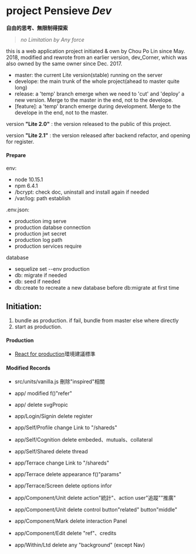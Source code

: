 # project Pensieve *Dev*
__自由的思考、無限制得探索__

> _no Limitation by Any force_

this is a web application project initiated & own by Chou Po Lin since May. 2018, modified and rewrote from an earlier version, dev_Corner, which was also owned by the same owner since Dec. 2017.

- master: the current Lite version(stable) running on the server
- develope: the main trunk of the whole project(ahead to master quite long)
- release: a 'temp' branch emerge when we need to 'cut' and 'deploy' a new version. Merge to the master in the end, not to the develope.
- [feature]: a 'temp' branch emerge during development. Merge to the develope in the end, not to the master.

version __"Lite 2.0"__ : the version released to the public of this project.

version __"Lite 2.1"__ : the version released after backend refactor, and opening for register.

#### Prepare
env:
- node 10.15.1
- npm  6.4.1
- /bcrypt: check doc, uninstall and install again if needed
- /var/log: path establish

.env.json:
- production img serve
- production databse connection
- production jwt secret
- production log path
- production services require

database
- sequelize set --env production
- db: migrate if needed
- db: seed if needed
- db:create to recreate a new database before db:migrate at first time


## Initiation:
1. bundle as production. if fail, bundle from master else where directly
2. start as production.

#### Production
- [React for production](https://reactjs.org/docs/optimizing-performance.html#use-the-production-build)環境建議標準

#### Modified Records
- src/units/vanilla.js 刪除"inspired"相關

- app/               modified f()"refer"
- app/               delete svgPropic

- app/Login/Signin   delete register
- app/Self/Profile   change Link to "/shareds"
- app/Self/Cognition delete embeded、mutuals、collateral
- app/Self/Shared    delete thread
- app/Terrace        change Link to "/shareds"
- app/Terrace        delete appearance f()"params"
- app/Terrace/Screen delete options infor
- app/Component/Unit delete action"統計"、action user"追蹤""推廣"
- app/Component/Unit delete control button"related" button"middle"
- app/Component/Mark delete interaction Panel
- app/Component/Edit delete "ref"、credits

- app/Within/Ltd     delete any "background" (except Nav)

